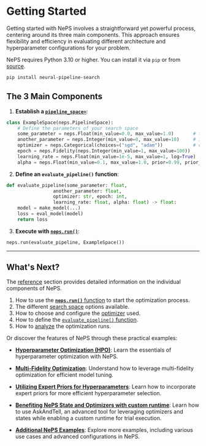 # Getting Started

Getting started with NePS involves a straightforward yet powerful process, centering around its three main components.
This approach ensures flexibility and efficiency in evaluating different architecture and hyperparameter configurations
for your problem.

NePS requires Python 3.10 or higher.
You can install it via `pip` or from [source](https://github.com/automl/neps/).

```bash
pip install neural-pipeline-search
```

## The 3 Main Components

1. **Establish a [`pipeline_space=`](reference/neps_spaces.md)**:

```python
class ExampleSpace(neps.PipelineSpace):
    # Define the parameters of your search space
    some_parameter = neps.Float(min_value=0.0, max_value=1.0)       # float
    another_parameter = neps.Integer(min_value=0, max_value=10)     # integer
    optimizer = neps.Categorical(choices=("sgd", "adam"))           # categorical
    epoch = neps.Fidelity(neps.Integer(min_value=1, max_value=100))
    learning_rate = neps.Float(min_value=1e-5, max_value=1, log=True)
    alpha = neps.Float(min_value=0.1, max_value=1.0, prior=0.99, prior_confidence="high")
```

2. **Define an `evaluate_pipeline()` function**:

```python
def evaluate_pipeline(some_parameter: float,
                 another_parameter: float,
                 optimizer: str, epoch: int,
                 learning_rate: float, alpha: float) -> float:
    model = make_model(...)
    loss = eval_model(model)
    return loss
```

3. **Execute with [`neps.run()`](reference/neps_run.md)**:

```python
neps.run(evaluate_pipeline, ExampleSpace())
```

---

## What's Next?

The [reference](reference/neps_run.md) section provides detailed information on the individual components of NePS.

1. How to use the [**`neps.run()`** function](reference/neps_run.md) to start the optimization process.
2. The different [search space](reference/neps_spaces.md) options available.
3. How to choose and configure the [optimizer](reference/optimizers.md) used.
4. How to define the [`evaluate_pipeline()` function](reference/evaluate_pipeline.md).
5. How to [analyze](reference/analyse.md) the optimization runs.

Or discover the features of NePS through these practical examples:

* **[Hyperparameter Optimization (HPO)](examples/basic_usage/hyperparameters.md)**:
Learn the essentials of hyperparameter optimization with NePS.

* **[Multi-Fidelity Optimization](examples/efficiency/multi_fidelity.md)**:
Understand how to leverage multi-fidelity optimization for efficient model tuning.

* **[Utilizing Expert Priors for Hyperparameters](examples/efficiency/expert_priors_for_hyperparameters.md)**:
Learn how to incorporate expert priors for more efficient hyperparameter selection.

* **[Benefiting NePS State and Optimizers with custom runtime](examples/experimental/ask_and_tell_example.md)**:
Learn how to use AskAndTell, an advanced tool for leveraging optimizers and states while enabling a custom runtime for trial execution.

* **[Additional NePS Examples](examples/index.md)**:
Explore more examples, including various use cases and advanced configurations in NePS.
